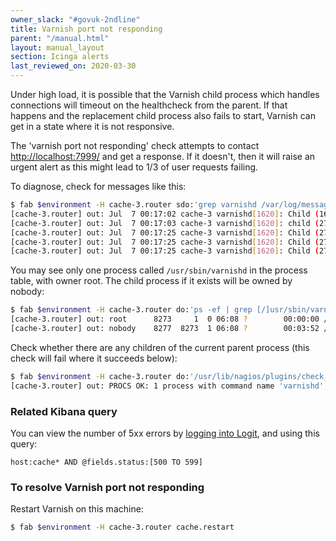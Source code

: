 ```yaml
---
owner_slack: "#govuk-2ndline"
title: Varnish port not responding
parent: "/manual.html"
layout: manual_layout
section: Icinga alerts
last_reviewed_on: 2020-03-30
---
```


Under high load, it is possible that the Varnish child process which handles
connections will timeout on the healthcheck from the parent. If that happens
and the replacement child process also fails to start, Varnish can get in a
state where it is not responsive.

The 'varnish port not responding' check attempts to contact
<http://localhost:7999/> and get a response. If it doesn't, then it will raise
an urgent alert as this might lead to 1/3 of user requests failing.

To diagnose, check for messages like this:

```sh
$ fab $environment -H cache-3.router sdo:'grep varnishd /var/log/messages'
[cache-3.router] out: Jul  7 00:17:02 cache-3 varnishd[1620]: Child (1630) died signal=3
[cache-3.router] out: Jul  7 00:17:03 cache-3 varnishd[1620]: child (27973) Started
[cache-3.router] out: Jul  7 00:17:25 cache-3 varnishd[1620]: Child (27973) said Child starts
[cache-3.router] out: Jul  7 00:17:25 cache-3 varnishd[1620]: Child (27973) said Child dies
[cache-3.router] out: Jul  7 00:17:25 cache-3 varnishd[1620]: Child (27973) died status=1
```

You may see only one process called `/usr/sbin/varnishd` in the process table,
with owner root. The child process if it exists will be owned by nobody:

```sh
$ fab $environment -H cache-3.router do:'ps -ef | grep [/]usr/sbin/varnishd'
[cache-3.router] out: root      8273     1  0 06:08 ?        00:00:00 /usr/sbin/varnishd -P /var/run/varnishd.pid -a :7999 -f /etc/varnish/default.vcl -T 127.0.0.1:6082 -t 900 -w 1,1000,120 -S /etc/varnish/secret -s malloc,5985M
[cache-3.router] out: nobody    8277  8273  1 06:08 ?        00:03:52 /usr/sbin/varnishd -P /var/run/varnishd.pid -a :7999 -f /etc/varnish/default.vcl -T 127.0.0.1:6082 -t 900 -w 1,1000,120 -S /etc/varnish/secret -s malloc,5985M
```

Check whether there are any children of the current parent process (this check
will fail where it succeeds below):

```sh
$ fab $environment -H cache-3.router do:'/usr/lib/nagios/plugins/check_procs -c 1:1 -C 'varnishd' -p `< /var/run/varnishd.pid`'
[cache-3.router] out: PROCS OK: 1 process with command name 'varnishd', PPID = 8273
```

### Related Kibana query

You can view the number of 5xx errors by [logging into Logit][logit], and using
this query:

```
host:cache* AND @fields.status:[500 TO 599]
```

### To resolve Varnish port not responding

Restart Varnish on this machine:

```sh
$ fab $environment -H cache-3.router cache.restart
```

[logit]: /manual/logit.html
